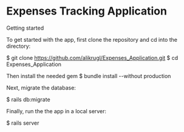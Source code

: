 # Expenses Tracking Application #

Getting started

To get started with the app, first clone the repository and cd into the directory:

$ git clone https://github.com/alikrugl/Expenses_Application.git
$ cd Expenses_Application

Then install the needed gem
$ bundle install --without production

Next, migrate the database:

$ rails db:migrate

Finally, run the the app in a local server:

$ rails server